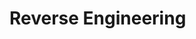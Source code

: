 # Reverse Engineering

[](using-netcat-as-a-reverse-shell)

[](reverse-engineer-malware-without-the-risk-of-infection)

[](reverse-engineering-portable-executables-pe-part-1)

[](reverse-engineering-portable-executables-pe-part-2)

[](don-t-be-fooled-by-malware-in-disguise-identifying-obfuscated-malware)

[](yara-a-powerful-malware-analysis-tool-for-detecting-ioc-s-part-1)

[](ransomware-security-against-extortion)

[](yara-a-powerful-malware-analysis-tool-for-detecting-ioc-s-part-2)

[](fuzzy-hashing-import-hashing-and-section-hashing)